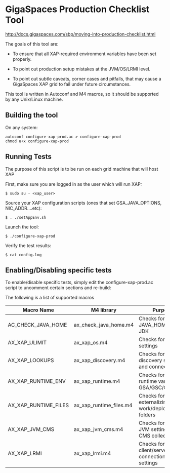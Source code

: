# GigaSpaces Production Checklist Tool

http://docs.gigaspaces.com/sbp/moving-into-production-checklist.html


The goals of this tool are:

  - To ensure that all XAP-required environment variables have been set properly.

  - To point out production setup mistakes at the JVM/OS/LRMI level.

  - To point out subtle caveats, corner cases and pitfalls, that may cause a
    GigaSpaces XAP grid to fail under future circumstances.

This tool is written in Autoconf and M4 macros, so it should be supported by any Unix/Linux machine.

## Building the tool

On any system:

    autoconf configure-xap-prod.ac > configure-xap-prod
    chmod u+x configure-xap-prod


## Running Tests 

The purpose of this script is to be run on each grid machine that will host XAP

First, make sure you are logged in as the user which will run XAP:

    $ sudo su - <xap_user>

Source your XAP configuration scripts (ones that set GSA_JAVA_OPTIONS, NIC_ADDR....etc):

    $ . ./setAppEnv.sh

Launch the tool:

    $ ./configure-xap-prod

Verify the test results:

    $ cat config.log


## Enabling/Disabling specific tests

To enable/disable specific tests, simply edit the configure-xap-prod.ac script to uncomment certain sections and re-build:

The following is a list of supported macros 

| Macro Name  | M4 library | Purpose  | 
| ------------- | ------------- | ------------- | 
| AC_CHECK_JAVA_HOME  | ax_check_java_home.m4  | Checks for JAVA_HOME and JDK | 
| AX_XAP_ULIMIT  | ax_xap_os.m4  | Checks for ulimit settings |
| AX_XAP_LOOKUPS  | ax_xap_discovery.m4  | Checks for LUS discovery settings and connectivity |
| AX_XAP_RUNTIME_ENV  | ax_xap_runtime.m4  | Checks for XAP runtime variables GSA/GSC/GSM/LUS |
| AX_XAP_RUNTIME_FILES  | ax_xap_runtime_files.m4  | Checks for externalizing work/deploy/log folders |
| AX_XAP_JVM_CMS  | ax_xap_jvm_cms.m4  | Checks for GSC JVM settings for CMS collector |
| AX_XAP_LRMI  | ax_xap_lrmi.m4  | Checks for LRMI client/server connection pool settings |

